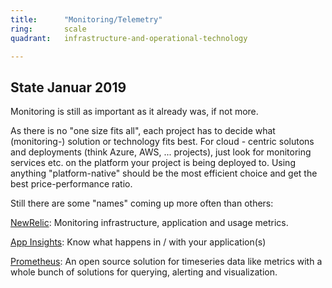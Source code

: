 ```yaml
---
title:      "Monitoring/Telemetry"
ring:       scale
quadrant:   infrastructure-and-operational-technology

---
```


## State Januar 2019 ##

Monitoring is still as important as it already was, if not more.

As there is no "one size fits all", each project has to decide what (monitoring-) solution or technology fits best. For cloud - centric solutons and deployments (think Azure, AWS, ... projects), just look for monitoring services etc. on the platform your project is being deployed to. Using anything "platform-native" should be the most efficient choice and get the best 
price-performance ratio.


Still there are some "names" coming up more often than others:

[NewRelic](https://www.newrelic.com/): Monitoring infrastructure, application and usage metrics.

[App Insights](https://docs.microsoft.com/en-us/azure/azure-monitor/app/app-insights-overview): Know what happens in / with your application(s)

[Prometheus](https://prometheus.io/): An open source solution for timeseries data like metrics with a whole bunch of solutions for querying, alerting and visualization.
